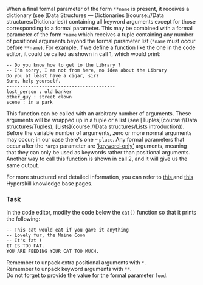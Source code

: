 

When a final formal parameter of the form `**name` is present, it receives a dictionary 
(see [Data Structures — Dictionaries ](course://Data structures/Dictionaries)) containing 
all keyword arguments except for those corresponding 
to a formal parameter. This may be combined with a formal parameter of the form `*name` which 
receives a tuple containing any number of positional arguments beyond the formal parameter list 
(`*name` must occur before `**name`). For example, if we define a function like the one in the 
code editor, it could be called as shown in call 1, which would print:
```text
-- Do you know how to get to the Library ?
-- I'm sorry, I am not from here, no idea about the Library
Do you at least have a cigar, sir?
Sure, help yourself.
----------------------------------------
lost_person : old banker
other_guy : street clown
scene : in a park
```
This function can be called with an arbitrary number of arguments. These arguments will be wrapped 
up in a tuple or a list (see [Tuples](course://Data structures/Tuples), [Lists](course://Data structures/Lists introduction)). Before the variable number of arguments, zero or 
more normal arguments may occur; in our case there's one – `place`. Any formal parameters that occur 
after the `*args` parameter are [‘keyword-only’](https://peps.python.org/pep-3102/) arguments, meaning that they can only be used as keywords 
rather than positional arguments. Another way to call this function is shown in call 2, and it will give 
us the same output.

For more structured and detailed information, you can refer to [this ](https://hyperskill.org/learn/step/8560) and [this](https://hyperskill.org/learn/step/9544) Hyperskill knowledge base pages.

### Task

In the code editor, modify the code below the `cat()` function so that it prints 
the following:
```text
-- This cat would eat if you gave it anything
-- Lovely fur, the Maine Coon
-- It's fat !
IT IS TOO FAT.
YOU ARE FEEDING YOUR CAT TOO MUCH.
```
<div class="hint">Remember to unpack extra positional arguments with <code>*</code>.</div>

<div class="hint">Remember to unpack keyword arguments with <code>**</code>.</div>

<div class="hint">Do not forget to provide the value for the formal parameter <code>food</code>.</div>


